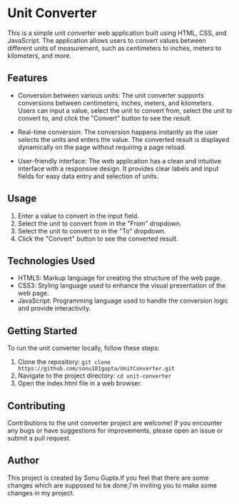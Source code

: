 # Unit Converter

This is a simple unit converter web application built using HTML, CSS, and JavaScript. The application allows users to convert values between different units of measurement, such as centimeters to inches, meters to kilometers, and more.

## Features

- Conversion between various units: The unit converter supports conversions between centimeters, inches, meters, and kilometers. Users can input a value, select the unit to convert from, select the unit to convert to, and click the "Convert" button to see the result.

- Real-time conversion: The conversion happens instantly as the user selects the units and enters the value. The converted result is displayed dynamically on the page without requiring a page reload.

- User-friendly interface: The web application has a clean and intuitive interface with a responsive design. It provides clear labels and input fields for easy data entry and selection of units.

## Usage

1. Enter a value to convert in the input field.
2. Select the unit to convert from in the "From" dropdown.
3. Select the unit to convert to in the "To" dropdown.
4. Click the "Convert" button to see the converted result.

## Technologies Used

- HTML5: Markup language for creating the structure of the web page.
- CSS3: Styling language used to enhance the visual presentation of the web page.
- JavaScript: Programming language used to handle the conversion logic and provide interactivity.

## Getting Started

To run the unit converter locally, follow these steps:

1. Clone the repository: `git clone https://github.com/sonu101gupta/UnitConverter.git`
2. Navigate to the project directory: `cd unit-converter`
3. Open the index.html file in a web browser.

## Contributing

Contributions to the unit converter project are welcome! If you encounter any bugs or have suggestions for improvements, please open an issue or submit a pull request.

## Author

This project is created by Sonu Gupta.If you feel that there are some changes which are supposed to be done,I'm inviting you to make some changes in my project. 

